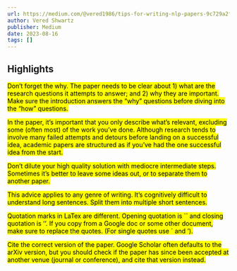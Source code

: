 ```yaml
---
url: https://medium.com/@vered1986/tips-for-writing-nlp-papers-9c729a2f9e1f
author: Vered Shwartz
publisher: Medium
date: 2023-08-16
tags: []
---
```


## Highlights
<mark>Don’t forget the why. The paper needs to be clear about 1) what are the research questions it attempts to answer; and 2) why they are important. Make sure the introduction answers the “why” questions before diving into the “how” questions.</mark>

<mark>In the paper, it’s important that you only describe what’s relevant, excluding some (often most) of the work you’ve done. Although research tends to involve many failed attempts and detours before landing on a successful idea, academic papers are structured as if you’ve had the one successful idea from the start.</mark>

<mark>Don’t dilute your high quality solution with mediocre intermediate steps. Sometimes it’s better to leave some ideas out, or to separate them to another paper.</mark>

<mark>This advice applies to any genre of writing. It’s cognitively difficult to understand long sentences. Split them into multiple short sentences.</mark>

<mark>Quotation marks in LaTex are different. Opening quotation is `` and closing quotation is ’’. If you copy from a Google doc or some other document, make sure to replace the quotes. (For single quotes use ` and ‘).</mark>

<mark>Cite the correct version of the paper. Google Scholar often defaults to the arXiv version, but you should check if the paper has since been accepted at another venue (journal or conference), and cite that version instead.</mark>

